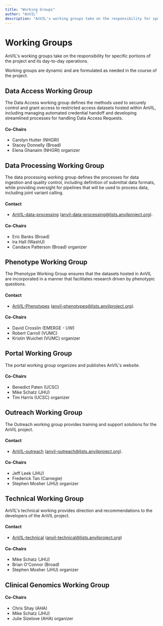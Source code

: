 ```yaml
---
title: "Working Groups"
author: "AnVIL"
description: "AnVIL's working groups take on the responsibility for specific portions of the project and its day-to-day operations."
---
```


# Working Groups

<hero>AnVIL's working groups take on the responsibility for specific portions of the project and its day-to-day operations.</hero>

Working groups are dynamic and are formulated as needed in the course of the project.

## Data Access Working Group

The Data Access working group defines the methods used to securely control and grant access to restricted access datasets hosted within AnVIL, including managing automated credential handoff and developing streamlined processes for handling Data Access Requests.

#### Co-Chairs

- Carolyn Hutter (NHGRI)
- Stacey Donnelly (Broad)
- Elena Ghanaim (NHGRI) organizer

## Data Processing Working Group

The data processing working group defines the processes for data ingestion and quality control, including definition of submittal data formats, while providing oversight for pipelines that will be used to process data, including joint variant calling.

#### Contact

- [AnVIL-data-processing](https://lists.anvilproject.org/lists/anvil-data-processing.lists.anvilproject.org/) ([anvil-data-processing@lists.anvilproject.org](mailto:anvil-data-processing@lists.anvilproject.org)).

#### Co-Chairs

- Eric Banks (Broad)
- Ira Hall (WashU)
- Candace Patterson (Broad) organizer

## Phenotype Working Group

The Phenotype Working Group ensures that the datasets hosted in AnVIL are incorporated in a manner that facilitates research driven by phenotypic questions.

#### Contact

- [AnVIL-Phenotypes](https://lists.anvilproject.org/lists/anvil-phenotypes.lists.anvilproject.org/) ([anvil-phenotypes@lists.anvilproject.org](mailto:anvil-phenotypes@lists.anvilproject.org)).

#### Co-Chairs

- David Crosslin (EMERGE - UW)
- Robert Carroll (VUMC)
- Kristin Wuichet (VUMC) organizer

## Portal Working Group

The portal working group organizes and publishes AnVIL's website.

#### Co-Chairs

- Benedict Paten (UCSC)
- Mike Schatz (JHU)
- Tim Harris (UCSC) organizer

## Outreach Working Group

The Outreach working group provides training and support solutions for the AnVIL project.

#### Contact

- [AnVIL-outreach](https://lists.anvilproject.org/lists/anvil-outreach.lists.anvilproject.org/) ([anvil-outreach@lists.anvilproject.org](mailto:anvil-outreach@lists.anvilproject.org)).

#### Co-Chairs

- Jeff Leek (JHU)
- Frederick Tan (Carnegie)
- Stephen Mosher (JHU) organizer

## Technical Working Group

AnVIL's technical working provides direction and recommendations to the developers of the AnVIL project.

#### Contact

- [AnVIL-technical](https://lists.anvilproject.org/lists/anvil-technical.lists.anvilproject.org/) ([anvil-technical@lists.anvilproject.org](<mailto:anvil-technical@lists.anvilproject.org>))

#### Co-Chairs

- Mike Schatz (JHU)
- Brian O'Connor (Broad)
- Stephen Mosher (JHU) organizer

## Clinical Genomics Working Group

#### Co-Chairs

- Chris Shay (AHA)
- Mike Schatz (JHU)
- Julie Sizelove (AHA) organizer
